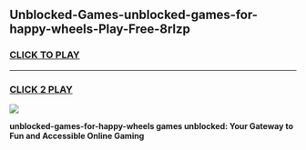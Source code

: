 
## Unblocked-Games-unblocked-games-for-happy-wheels-Play-Free-8rlzp
<h3>
<a href="https://premium76.site?title=unblocked-games-for-happy-wheels&ref=18A1">CLICK TO PLAY</a></h3>
<hr>

<h3>
<a href="https://premium76.site?title=unblocked-games-for-happy-wheels&ref=18A1">CLICK 2 PLAY</a>
  
</h3>

<a href="https://premium76.site?title=unblocked-games-for-happy-wheels&ref=18A1"><img src="https://clearcache.store/games.png"></a>


**unblocked-games-for-happy-wheels games unblocked: Your Gateway to Fun and Accessible Online Gaming**
